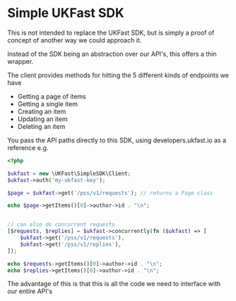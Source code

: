 # Simple UKFast SDK

This is not intended to replace the UKFast SDK, but is simply a proof of concept of another way we could approach it.

Instead of the SDK being an abstraction over our API's, this offers a thin wrapper.

The client provides methods for hitting the 5 different kinds of endpoints we have

 * Getting a page of items
 * Getting a single item
 * Creating an item
 * Updating an item
 * Deleting an item

You pass the API paths directly to this SDK, using developers.ukfast.io as a reference e.g.

```php
<?php

$ukfast = new \UKFast\SimpleSDK\Client;
$ukfast->auth('my-ukfast-key');

$page = $ukfast->get('/pss/v1/requests'); // returns a Page class

echo $page->getItems()[0]->author->id . "\n";


// can also do concurrent requests
[$requests, $replies] = $ukfast->concurrently(fn ($ukfast) => [
    $ukfast->get('/pss/v1/requests'),
    $ukfast->get('/pss/v1/replies'),
]);

echo $requests->getItems()[0]->author->id . "\n";
echo $replies->getItems()[0]->author->id . "\n";

```

The advantage of this is that this is all the code we need to interface with our entire API's